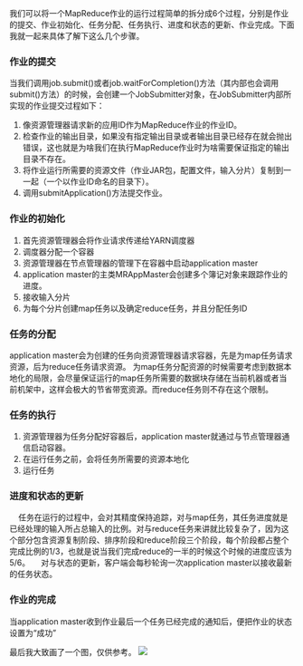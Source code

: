 我们可以将一个MapReduce作业的运行过程简单的拆分成6个过程，分别是作业的提交、作业初始化、任务分配、任务执行、进度和状态的更新、作业完成。下面我就一起来具体了解下这么几个步骤。
### 作业的提交
当我们调用job.submit()或者job.waitForCompletion()方法（其内部也会调用submit()方法）的时候，会创建一个JobSubmitter对象，在JobSubmitter内部所实现的作业提交过程如下：
1. 像资源管理器请求新的应用ID作为MapReduce作业的作业ID。
2. 检查作业的输出目录，如果没有指定输出目录或者输出目录已经存在就会抛出错误，这也就是为啥我们在执行MapReduce作业时为啥需要保证指定的输出目录不存在。
3. 将作业运行所需要的资源文件（作业JAR包，配置文件，输入分片）复制到一一起（一个以作业ID命名的目录下）。
4. 调用submitApplication()方法提交作业。​
### 作业的初始化
1. 首先资源管理器会将作业请求传递给YARN调度器  
2. 调度器分配一个容器
3. 资源管理器在节点管理器的管理下在容器中启动application master​​
4. application master的主类MRAppMaster会创建多个簿记对象来跟踪作业的进度。
5. 接收输入分片
6. 为每个分片创建map任务以及确定reduce任务，并且分配任务ID
### 任务的分配
application master会为创建的任务向资源管理器请求容器，先是为map任务请求资源，后为reduce任务请求资源。
为map任务分配资源的时候需要考虑到数据本地化的局限，会尽量保证运行的map任务所需要的数据块存储在当前机器或者当前机架中，这样会极大的节省带宽资源。而reduce任务则不存在这个限制。
### 任务的执行
1. 资源管理器为任务分配好容器后，application master就通过与节点管理器通信启动容器。
2. 在运行任务之前，会将任务所需要的资源本地化
3. 运行任务
### 进度和状态的更新
&nbsp;&nbsp;&nbsp;&nbsp;任务在运行的过程中，会对其精度保持追踪，对与map任务，其任务进度就是已经处理的输入所占总输入的比例。对与reduce任务来讲就比较复杂了，因为这个部分包含资源复制阶段、排序阶段和reduce阶段三个阶段，每个阶段都占整个完成比例的1/3，也就是说当我们完成reduce的一半的时候这个时候的进度应该为5/6。
&nbsp;&nbsp;&nbsp;&nbsp;对与状态的更新，客户端会每秒轮询一次application master以接收最新的任务状态。
### 作业的完成
当application master收到作业最后一个任务已经完成的通知后，便把作业的状态设置为“成功”

最后我大致画了一个图，仅供参考。
![](https://g-blog.oss-cn-beijing.aliyuncs.com/image/63-01.jpg)